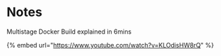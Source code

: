 # Notes

Multistage Docker Build explained in 6mins

{% embed url="https://www.youtube.com/watch?v=KLOdisHW8rQ" %}



